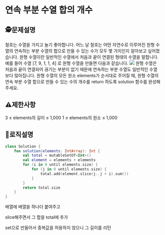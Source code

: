 연속 부분 수열 합의 개수
=
## 🕵️문제설명
철호는 수열을 가지고 놀기 좋아합니다. 어느 날 철호는 어떤 자연수로 이루어진 원형 수열의 연속하는 부분 수열의 합으로 만들 수 있는 수가 모두 몇 가지인지 알아보고 싶어졌습니다. 원형 수열이란 일반적인 수열에서 처음과 끝이 연결된 형태의 수열을 말합니다. 예를 들어 수열 [7, 9, 1, 1, 4] 로 원형 수열을 만들면 다음과 같습니다.
![](https://velog.velcdn.com/images/guysang/post/36503e44-6a76-44f6-aca3-c626efdc8018/image.png)
원형 수열은 처음과 끝이 연결되어 끊기는 부분이 없기 때문에 연속하는 부분 수열도 일반적인 수열보다 많아집니다.
원형 수열의 모든 원소 elements가 순서대로 주어질 때, 원형 수열의 연속 부분 수열 합으로 만들 수 있는 수의 개수를 return 하도록 solution 함수를 완성해주세요.
## ⚠️제한사항

3 ≤ elements의 길이 ≤ 1,000
1 ≤ elements의 원소 ≤ 1,000

## 🔎로직설명
```kotlin
class Solution {
    fun solution(elements: IntArray): Int {
        val total = mutableSetOf<Int>()
        val element = elements + elements
        for (i in 0 until elements.size) {
            for (j in 0 until elements.size) {
                total.add(element.slice(j..j + i).sum())
            }
        }
        return total.size
    }
}
```
배열에 배열을 하나더 붙여주고 

slice해주면서 그 합을 total에 추가

set으로 만들어서 중복값을 허용하지 않으니 그 길이를 리턴